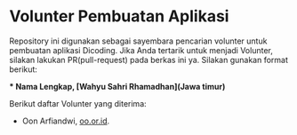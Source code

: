 # Volunter Pembuatan Aplikasi

Repository ini digunakan sebagai sayembara pencarian volunter untuk pembuatan aplikasi Dicoding. Jika Anda tertarik untuk menjadi Volunter, silakan lakukan PR(pull-request) pada berkas ini ya. Silakan gunakan format berikut:


**\* Nama Lengkap, [Wahyu Sahri Rhamadhan](Jawa timur)**


Berikut daftar Volunter yang diterima:

* Oon Arfiandwi, [oo.or.id](https://oo.or.id).
